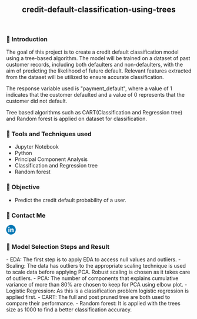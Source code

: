 <h2 align="center">credit-default-classification-using-trees</h2>
<br>
<h3> 📄 Introduction</h3>
The goal of this project is to create a credit default classification model using a tree-based algorithm. The model will be trained on a dataset of past customer records, including both defaulters and non-defaulters, with the aim of predicting the likelihood of future default. Relevant features extracted from the dataset will be utilized to ensure accurate classification.
    
The response variable used is "payment_default", where a value of 1 indicates that the customer defaulted and a value of 0 represents that the customer did not default.

Tree based algorithms such as CART(Classification and Regression tree) and Random forest is applied on dataset for classification.
</br>
<h3>🔨 Tools and Techniques used</h3>

- Jupyter Notebook
- Python
- Principal Component Analysis
- Classification and Regression tree
- Random forest

<h3> 🔭 Objective</h3>

- Predict the credit default probability of a user. 

<h3>🔗 Contact Me</h3>
 <a href='https://www.linkedin.com/in/aishwarya-ucd/'><img align='center' alt="linkedin" src="https://raw.githubusercontent.com/shahbajjamil/Social-Meadia-Icons/master/Icons-logos/linkedin-circle.png" height='26px'/></a>

<h3>🔄 Model Selection Steps and Result</h3>
- EDA: The first step is to apply EDA to access null values and outliers. 
- Scaling: The data has outliers to the appropriate scaling technique is used to scale data before applying PCA. Robust scaling is chosen as it takes care of outliers.
- PCA: The number of components that explains cumulative variance of more than 80% are chosen to keep for PCA using elbow plot. 
- Logistic Regression: As this is a classification problem logistic regression is applied first.
- CART: The full and post pruned tree are both used to compare their performance.
- Random forest: It is applied with the trees size as 1000 to find a better classification accuracy.

